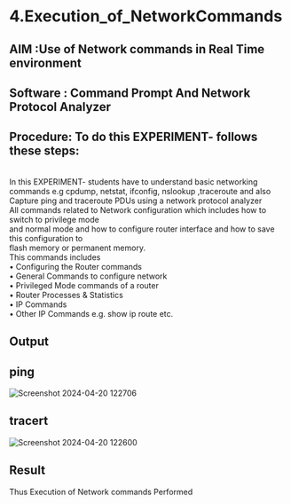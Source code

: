 # 4.Execution_of_NetworkCommands
## AIM :Use of Network commands in Real Time environment
## Software : Command Prompt And Network Protocol Analyzer
## Procedure: To do this EXPERIMENT- follows these steps:
<BR>
In this EXPERIMENT- students have to understand basic networking commands e.g cpdump, netstat, ifconfig, nslookup ,traceroute and also Capture ping and traceroute PDUs using a network protocol analyzer 
<BR>
All commands related to Network configuration which includes how to switch to privilege mode
<BR>
and normal mode and how to configure router interface and how to save this configuration to
<BR>
flash memory or permanent memory.
<BR>
This commands includes
<BR>
• Configuring the Router commands
<BR>
• General Commands to configure network
<BR>
• Privileged Mode commands of a router 
<BR>
• Router Processes & Statistics
<BR>
• IP Commands
<BR>
• Other IP Commands e.g. show ip route etc.
<BR>

## Output
## ping

![Screenshot 2024-04-20 122706](https://github.com/Danica-christa/4.Execution_of_NetworkCommends/assets/151514009/c7742db4-1a52-40a3-b434-da584e0a7181)
## tracert

![Screenshot 2024-04-20 122600](https://github.com/Danica-christa/4.Execution_of_NetworkCommends/assets/151514009/6f00fb5d-1844-4608-908c-d822af1e8d71)


## Result
Thus Execution of Network commands Performed 

